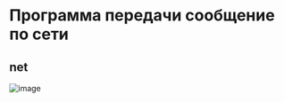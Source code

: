 # Программа передачи сообщение по сети
## net
![image](https://github.com/raduma142/net/assets/69161202/bbaaf4a1-d4db-4161-8fac-b34e459640fa)
